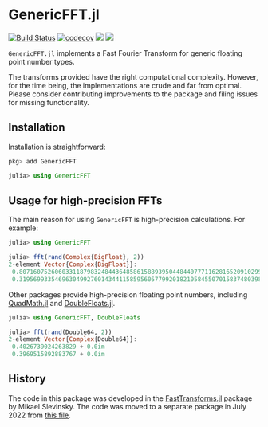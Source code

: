 # GenericFFT.jl

[![Build Status](https://github.com/JuliaApproximation/GenericFFT.jl/workflows/CI/badge.svg)](https://github.com/JuliaApproximation/GenericFFT.jl/actions?query=workflow%3ACI) [![codecov](https://codecov.io/gh/JuliaApproximation/GenericFFT.jl/branch/main/graph/badge.svg?token=TSiBjCYqzb)](https://codecov.io/gh/JuliaApproximation/GenericFFT.jl) [![](https://img.shields.io/badge/docs-stable-blue.svg)](https://JuliaApproximation.github.io/GenericFFT.jl/stable) [![](https://img.shields.io/badge/docs-dev-blue.svg)](https://JuliaApproximation.github.io/GenericFFT.jl/dev)

`GenericFFT.jl` implements a Fast Fourier Transform for generic floating point number types.

The transforms provided have the right computational complexity. However, for the time being, the implementations are crude and far from optimal. Please consider contributing improvements to the package and filing issues for missing functionality.

## Installation

Installation is straightforward:
```julia
pkg> add GenericFFT

julia> using GenericFFT
```

## Usage for high-precision FFTs

The main reason for using `GenericFFT` is high-precision calculations. For example:
```julia
julia> using GenericFFT

julia> fft(rand(Complex{BigFloat}, 2))
2-element Vector{Complex{BigFloat}}:
 0.8071607526060331187983248443648586158893950448440777116281652091029932491471374 + 1.058204007570364569492040922226041865648762106924785198005758849420721686004251im
 0.3195699335469630499276014344115859560577992018210584550701583748039853943955188 + 0.196737316420669631800810230623687615407691727320510522950346182385847637522683im
```

Other packages provide high-precision floating point numbers, including [QuadMath.jl](https://github.com/JuliaMath/Quadmath.jl) and [DoubleFloats.jl](https://github.com/JuliaMath/DoubleFloats.jl).
```julia
julia> using GenericFFT, DoubleFloats

julia> fft(rand(Double64, 2))
2-element Vector{Complex{Double64}}:
 0.4026739024263829 + 0.0im
 0.3969515892883767 + 0.0im
 ```

## History

The code in this package was developed in the [FastTransforms.jl](https://github.com/JuliaApproximation/FastTransforms.jl) package by Mikael Slevinsky. The code was moved to a separate package in July 2022 from [this file](https://github.com/JuliaApproximation/FastTransforms.jl/blob/3bd5a9a2cf744fc26418fe999bbb151b5ccc6634/src/fftBigFloat.jl).
